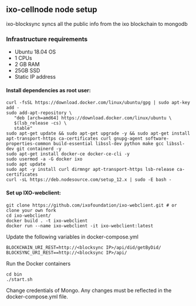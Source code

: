 


## ixo-cellnode node setup

ixo-blocksync syncs all the public info from the ixo blockchain to mongodb

### Infrastructure requirements

* Ubuntu 18.04 OS
* 1 CPUs
* 2 GB RAM
* 25GB SSD
* Static IP address


#### Install dependencies as root user: 


```text
curl -fsSL https://download.docker.com/linux/ubuntu/gpg | sudo apt-key add -
sudo add-apt-repository \
   "deb [arch=amd64] https://download.docker.com/linux/ubuntu \
   $(lsb_release -cs) \
   stable"
sudo apt-get update && sudo apt-get upgrade -y && sudo apt-get install apt-transport-https ca-certificates curl gnupg-agent software-properties-common build-essential libssl-dev python make gcc libssl-dev git containerd -y
sudo apt-get install docker-ce docker-ce-cli -y
sudo usermod -a -G docker ixo
sudo apt update
sudo apt -y install curl dirmngr apt-transport-https lsb-release ca-certificates
curl -sL https://deb.nodesource.com/setup_12.x | sudo -E bash -
```

#### Set up IXO-webclient: 

```text
git clone https://github.com/ixofoundation/ixo-webclient.git # or clone your own fork
cd ixo-webclient/
docker build . -t ixo-webclient
docker run --name ixo-webclient -it ixo-webclient:latest
```

Update the following variables in docker-compose.yml
```
BLOCKCHAIN_URI_REST=http://<blocksync IP>/api/did/getByDid/
BLOCKSYNC_URI_REST==http://<blocksync IP>/api/
```

Run the Docker containers
```text
cd bin
./start.sh
```

Change credentials of Mongo. Any changes must be reflected in the docker-compose.yml file.
